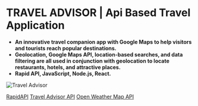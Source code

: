 # TRAVEL ADVISOR | Api Based Travel Application

  - **An innovative travel companion app with Google Maps to help visitors
    and tourists reach popular destinations.**
  - **Geolocation, Google Maps API, location-based searches, and data
    filtering are all used in conjunction with geolocation to locate
    restaurants, hotels, and attractive places.**
  - **Rapid API, JavaScript, Node.js, React.**
  
![Travel Advisor](https://i.ibb.co/qph2cZn/image.pngg)

[RapidAPI](https://rapidapi.com/hub?utm_source=youtube.com/JavaScriptMastery&utm_medium=DevRel&utm_campaign=DevRel)
[Travel Advisor API](https://rapidapi.com/apidojo/api/travel-advisor?utm_source=youtube.com/JavaScriptMastery&utm_medium=DevRel&utm_campaign=DevRel)
[Open Weather Map API](https://rapidapi.com/community/api/open-weather-map?utm_source=youtube.com/JavaScriptMastery&utm_medium=DevRel&utm_campaign=DevRel)


